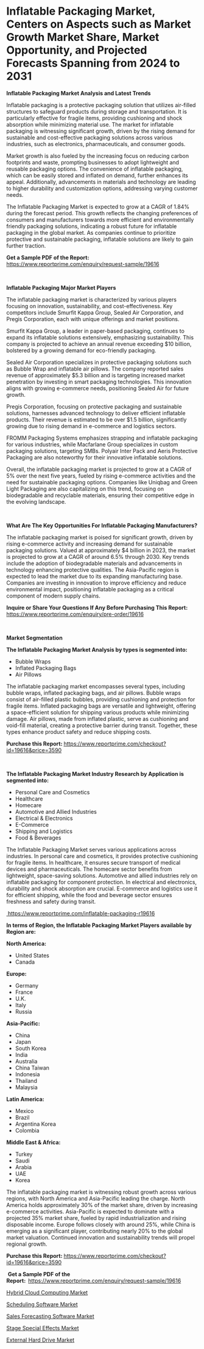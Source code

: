 <p><h1>Inflatable Packaging Market, Centers on Aspects such as Market Growth Market Share, Market Opportunity, and Projected Forecasts Spanning from 2024 to 2031</h1></p><p><strong>Inflatable Packaging Market Analysis and Latest Trends</strong></p>
<p><p>Inflatable packaging is a protective packaging solution that utilizes air-filled structures to safeguard products during storage and transportation. It is particularly effective for fragile items, providing cushioning and shock absorption while minimizing material use. The market for inflatable packaging is witnessing significant growth, driven by the rising demand for sustainable and cost-effective packaging solutions across various industries, such as electronics, pharmaceuticals, and consumer goods.</p><p>Market growth is also fueled by the increasing focus on reducing carbon footprints and waste, prompting businesses to adopt lightweight and reusable packaging options. The convenience of inflatable packaging, which can be easily stored and inflated on demand, further enhances its appeal. Additionally, advancements in materials and technology are leading to higher durability and customization options, addressing varying customer needs.</p><p>The Inflatable Packaging Market is expected to grow at a CAGR of 1.84% during the forecast period. This growth reflects the changing preferences of consumers and manufacturers towards more efficient and environmentally friendly packaging solutions, indicating a robust future for inflatable packaging in the global market. As companies continue to prioritize protective and sustainable packaging, inflatable solutions are likely to gain further traction.</p></p>
<p><strong>Get a Sample PDF of the Report:&nbsp;</strong> <a href="https://www.reportprime.com/enquiry/request-sample/19616?utm_campaign=1110&utm_medium=2&utm_source=Github&utm_content=ia&utm_term=23112024&utm_id=inflatable-packaging">https://www.reportprime.com/enquiry/request-sample/19616</a></p>
<p>&nbsp;</p>
<p><strong>Inflatable Packaging Major Market Players</strong></p>
<p><p>The inflatable packaging market is characterized by various players focusing on innovation, sustainability, and cost-effectiveness. Key competitors include Smurfit Kappa Group, Sealed Air Corporation, and Pregis Corporation, each with unique offerings and market positions.</p><p>Smurfit Kappa Group, a leader in paper-based packaging, continues to expand its inflatable solutions extensively, emphasizing sustainability. This company is projected to achieve an annual revenue exceeding $10 billion, bolstered by a growing demand for eco-friendly packaging.</p><p>Sealed Air Corporation specializes in protective packaging solutions such as Bubble Wrap and inflatable air pillows. The company reported sales revenue of approximately $5.3 billion and is targeting increased market penetration by investing in smart packaging technologies. This innovation aligns with growing e-commerce needs, positioning Sealed Air for future growth.</p><p>Pregis Corporation, focusing on protective packaging and sustainable solutions, harnesses advanced technology to deliver efficient inflatable products. Their revenue is estimated to be over $1.5 billion, significantly growing due to rising demand in e-commerce and logistics sectors.</p><p>FROMM Packaging Systems emphasizes strapping and inflatable packaging for various industries, while Macfarlane Group specializes in custom packaging solutions, targeting SMBs. Polyair Inter Pack and Aeris Protective Packaging are also noteworthy for their innovative inflatable solutions.</p><p>Overall, the inflatable packaging market is projected to grow at a CAGR of 5% over the next five years, fueled by rising e-commerce activities and the need for sustainable packaging options. Companies like Uniqbag and Green Light Packaging are also capitalizing on this trend, focusing on biodegradable and recyclable materials, ensuring their competitive edge in the evolving landscape.</p></p>
<p>&nbsp;</p>
<p><strong>What Are The Key Opportunities For Inflatable Packaging Manufacturers?</strong></p>
<p><p>The inflatable packaging market is poised for significant growth, driven by rising e-commerce activity and increasing demand for sustainable packaging solutions. Valued at approximately $4 billion in 2023, the market is projected to grow at a CAGR of around 6.5% through 2030. Key trends include the adoption of biodegradable materials and advancements in technology enhancing protective qualities. The Asia-Pacific region is expected to lead the market due to its expanding manufacturing base. Companies are investing in innovation to improve efficiency and reduce environmental impact, positioning inflatable packaging as a critical component of modern supply chains.</p></p>
<p><strong>Inquire or Share Your Questions If Any Before Purchasing This Report:</strong> <a href="https://www.reportprime.com/enquiry/pre-order/19616?utm_campaign=1110&utm_medium=2&utm_source=Github&utm_content=ia&utm_term=23112024&utm_id=inflatable-packaging">https://www.reportprime.com/enquiry/pre-order/19616</a></p>
<p>&nbsp;</p>
<p><strong>Market Segmentation</strong></p>
<p><strong>The Inflatable Packaging Market Analysis by types is segmented into:</strong></p>
<p><ul><li>Bubble Wraps</li><li>Inflated Packaging Bags</li><li>Air Pillows</li></ul></p>
<p><p>The inflatable packaging market encompasses several types, including bubble wraps, inflated packaging bags, and air pillows. Bubble wraps consist of air-filled plastic bubbles, providing cushioning and protection for fragile items. Inflated packaging bags are versatile and lightweight, offering a space-efficient solution for shipping various products while minimizing damage. Air pillows, made from inflated plastic, serve as cushioning and void-fill material, creating a protective barrier during transit. Together, these types enhance product safety and reduce shipping costs.</p></p>
<p><strong>Purchase this Report:&nbsp;</strong><a href="https://www.reportprime.com/checkout?id=19616&price=3590&utm_campaign=1110&utm_medium=2&utm_source=Github&utm_content=ia&utm_term=23112024&utm_id=inflatable-packaging">https://www.reportprime.com/checkout?id=19616&price=3590</a></p>
<p>&nbsp;</p>
<p><strong>The Inflatable Packaging Market Industry Research by Application is segmented into:</strong></p>
<p><ul><li>Personal Care and Cosmetics</li><li>Healthcare</li><li>Homecare</li><li>Automotive and Allied Industries</li><li>Electrical & Electronics</li><li>E-Commerce</li><li>Shipping and Logistics</li><li>Food & Beverages</li></ul></p>
<p><p>The Inflatable Packaging Market serves various applications across industries. In personal care and cosmetics, it provides protective cushioning for fragile items. In healthcare, it ensures secure transport of medical devices and pharmaceuticals. The homecare sector benefits from lightweight, space-saving solutions. Automotive and allied industries rely on inflatable packaging for component protection. In electrical and electronics, durability and shock absorption are crucial. E-commerce and logistics use it for efficient shipping, while the food and beverage sector ensures freshness and safety during transit.</p></p>
<p><a href="https://www.reportprime.com/inflatable-packaging-r19616?utm_campaign=1110&utm_medium=2&utm_source=Github&utm_content=ia&utm_term=23112024&utm_id=inflatable-packaging">&nbsp;https://www.reportprime.com/inflatable-packaging-r19616</a></p>
<p><strong>In terms of Region, the Inflatable Packaging Market Players available by Region are:</strong></p>
<p>
    <p> <strong> North America: </strong>
        <ul>
            <li>United States</li>
            <li>Canada</li>
        </ul>
        </p> 
    <p> <strong> Europe: </strong>
        <ul>
            <li>Germany</li>
            <li>France</li>
            <li>U.K.</li>
            <li>Italy</li>
            <li>Russia</li>
        </ul>
        </p> 
    <p> <strong> Asia-Pacific: </strong>
        <ul>
            <li>China</li>
            <li>Japan</li>
            <li>South Korea</li>
            <li>India</li>
            <li>Australia</li>
            <li>China Taiwan</li>
            <li>Indonesia</li>
            <li>Thailand</li>
            <li>Malaysia</li>
        </ul>
        </p> 
    <p> <strong> Latin America: </strong>
        <ul>
            <li>Mexico</li>
            <li>Brazil</li>
            <li>Argentina Korea</li>
            <li>Colombia</li>
        </ul>
        </p> 
    <p> <strong> Middle East & Africa: </strong>
        <ul>
            <li>Turkey</li>
            <li>Saudi</li>
            <li>Arabia</li>
            <li>UAE</li>
            <li>Korea</li>
        </ul>
    </p>
    </p>
<p><p>The inflatable packaging market is witnessing robust growth across various regions, with North America and Asia-Pacific leading the charge. North America holds approximately 30% of the market share, driven by increasing e-commerce activities. Asia-Pacific is expected to dominate with a projected 35% market share, fueled by rapid industrialization and rising disposable income. Europe follows closely with around 25%, while China is emerging as a significant player, contributing nearly 20% to the global market valuation. Continued innovation and sustainability trends will propel regional growth.</p></p>
<p><strong>Purchase this Report: </strong><a href="https://www.reportprime.com/checkout?id=19616&price=3590&utm_campaign=1110&utm_medium=2&utm_source=Github&utm_content=ia&utm_term=23112024&utm_id=inflatable-packaging">https://www.reportprime.com/checkout?id=19616&price=3590</a></p>
<p>&nbsp;<strong>Get a Sample PDF of the Report:&nbsp;&nbsp;</strong><a href="https://www.reportprime.com/enquiry/request-sample/19616?utm_campaign=1110&utm_medium=2&utm_source=Github&utm_content=ia&utm_term=23112024&utm_id=inflatable-packaging">https://www.reportprime.com/enquiry/request-sample/19616</a></p>
<p><strong></strong></p>
<p><p><a href="https://issuu.com/reportprime-2/docs/hybrid-cloud-computing-market-size-_0d5c9c21edb6b7?utm_campaign=1110&utm_medium=2&utm_source=Github&utm_content=ia&utm_term=23112024&utm_id=inflatable-packaging">Hybrid Cloud Computing Market</a></p><p><a href="https://www.linkedin.com/pulse/positive-growth-outlook-global-scheduling-software-market-forecasting-y7udc?utm_campaign=1110&utm_medium=2&utm_source=Github&utm_content=ia&utm_term=23112024&utm_id=inflatable-packaging">Scheduling Software Market</a></p><p><a href="https://www.linkedin.com/pulse/accurate-data-sales-forecasting-software-market-size-share-volume-nzwuc?utm_campaign=1110&utm_medium=2&utm_source=Github&utm_content=ia&utm_term=23112024&utm_id=inflatable-packaging">Sales Forecasting Software Market</a></p><p><a href="https://issuu.com/reportprime-2/docs/stage-special-effects-market-size-2_19bd8d6f536493?utm_campaign=1110&utm_medium=2&utm_source=Github&utm_content=ia&utm_term=23112024&utm_id=inflatable-packaging">Stage Special Effects Market</a></p><p><a href="https://www.linkedin.com/pulse/swot-analysis-external-hard-drive-market-business-insights-j2oac?utm_campaign=1110&utm_medium=2&utm_source=Github&utm_content=ia&utm_term=23112024&utm_id=inflatable-packaging">External Hard Drive Market</a></p></p>